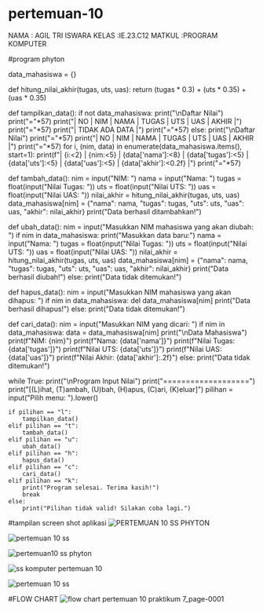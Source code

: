 # pertemuan-10
NAMA : AGIL TRI ISWARA
KELAS :IE.23.C12
MATKUL :PROGRAM KOMPUTER 

#program phyton 



data_mahasiswa = {}

def hitung_nilai_akhir(tugas, uts, uas):
    return (tugas * 0.3) + (uts * 0.35) + (uas * 0.35)

def tampilkan_data():
    if not data_mahasiswa:
        print("\nDaftar Nilai")
        print("="*57)
        print("| NO |  NIM  |   NAMA   | TUGAS |  UTS  |  UAS  | AKHIR |")
        print("="*57)
        print("|                    TIDAK ADA DATA                     |")
        print("="*57)
    else:
        print("\nDaftar Nilai")
        print("="*57)
        print("| NO |  NIM  |   NAMA   | TUGAS |  UTS  |  UAS  | AKHIR |")
        print("="*57)
        for i, (nim, data) in enumerate(data_mahasiswa.items(), start=1):
            print(f"| {i:<2} | {nim:<5} | {data['nama']:<8} | {data['tugas']:<5} | {data['uts']:<5} | {data['uas']:<5} | {data['akhir']:<0.2f} |")
        print("="*57)

def tambah_data():
    nim = input("NIM: ")
    nama = input("Nama: ")
    tugas = float(input("Nilai Tugas: "))
    uts = float(input("Nilai UTS: "))
    uas = float(input("Nilai UAS: "))
    nilai_akhir = hitung_nilai_akhir(tugas, uts, uas)
    data_mahasiswa[nim] = {"nama": nama, "tugas": tugas, "uts": uts, "uas": uas, "akhir": nilai_akhir}
    print("Data berhasil ditambahkan!")

def ubah_data():
    nim = input("Masukkan NIM mahasiswa yang akan diubah: ")
    if nim in data_mahasiswa:
        print("Masukkan data baru:")
        nama = input("Nama: ")
        tugas = float(input("Nilai Tugas: "))
        uts = float(input("Nilai UTS: "))
        uas = float(input("Nilai UAS: "))
        nilai_akhir = hitung_nilai_akhir(tugas, uts, uas)
        data_mahasiswa[nim] = {"nama": nama, "tugas": tugas, "uts": uts, "uas": uas, "akhir": nilai_akhir}
        print("Data berhasil diubah!")
    else:
        print("Data tidak ditemukan!")

def hapus_data():
    nim = input("Masukkan NIM mahasiswa yang akan dihapus: ")
    if nim in data_mahasiswa:
        del data_mahasiswa[nim]
        print("Data berhasil dihapus!")
    else:
        print("Data tidak ditemukan!")

def cari_data():
    nim = input("Masukkan NIM yang dicari: ")
    if nim in data_mahasiswa:
        data = data_mahasiswa[nim]
        print("\nData Mahasiswa")
        print(f"NIM: {nim}")
        print(f"Nama: {data['nama']}")
        print(f"Nilai Tugas: {data['tugas']}")
        print(f"Nilai UTS: {data['uts']}")
        print(f"Nilai UAS: {data['uas']}")
        print(f"Nilai Akhir: {data['akhir']:.2f}")
    else:
        print("Data tidak ditemukan!")

while True:
    print("\nProgram Input Nilai")
    print("===================")
    print("[(L)ihat, (T)ambah, (U)bah, (H)apus, (C)ari, (K)eluar]")
    pilihan = input("Pilih menu: ").lower()

    if pilihan == "l":
        tampilkan_data()
    elif pilihan == "t":
        tambah_data()
    elif pilihan == "u":
        ubah_data()
    elif pilihan == "h":
        hapus_data()
    elif pilihan == "c":
        cari_data()
    elif pilihan == "k":
        print("Program selesai. Terima kasih!")
        break
    else:
        print("Pilihan tidak valid! Silakan coba lagi.")

#tampilan screen shot aplikasi 
![PERTEMUAN 10 SS PHYTON](https://github.com/user-attachments/assets/d374e324-ba7e-4284-9d9a-e97904ea244e)






![pertemuan 10 ss ](https://github.com/user-attachments/assets/32818eb3-7a2f-4273-ac73-916dad2be8ce)








![pertemuan10 ss phyton](https://github.com/user-attachments/assets/2894c029-85c0-46dc-8018-a183196b94c1)














![ss komputer pertemuan 10](https://github.com/user-attachments/assets/3afb5513-50ce-4053-9804-0d7cc7c1701e)














![pertemuan 10 ss](https://github.com/user-attachments/assets/5ec682e7-edc9-4231-8833-d236b0bf8a99)













#FLOW CHART
![flow chart pertemuan 10 praktikum 7_page-0001](https://github.com/user-attachments/assets/79bc5bc7-1df5-4ac7-9140-7bccbddc407d)




















        
